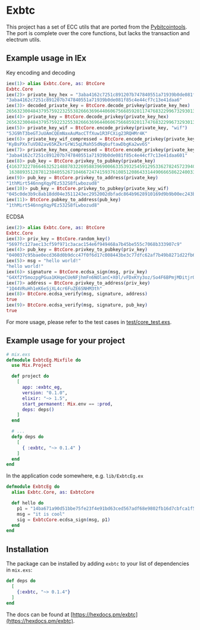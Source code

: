 # Exbtc

This project has a set of ECC utils that are ported from the [Pybitcointools](https://github.com/vbuterin/pybitcointools). The port is complete over the core functions, but lacks the transaction and electrum utils.

## Example usage in IEx

Key encoding and decoding

```elixir
iex(1)> alias Exbtc.Core, as: BtcCore
Exbtc.Core
iex(2)> private_key_hex = "3aba4162c7251c891207b747840551a71939b0de081f85c4e44cf7c13e41daa6"
"3aba4162c7251c891207b747840551a71939b0de081f85c4e44cf7c13e41daa6"
iex(3)> decoded_private_key = BtcCore.decode_privkey(private_key_hex)
26563230048437957592232553826663696440606756685920117476832299673293013768870
iex(4)> private_key = BtcCore.decode_privkey(private_key_hex)
26563230048437957592232553826663696440606756685920117476832299673293013768870
iex(5)> private_key_wif = BtcCore.encode_privkey(private_key, "wif")
"5JG9hT3beGTJuUAmCQEmNaxAuMacCTfXuw1R3FCXig23RQHMr4K"
iex(6)> private_key_wif_compressed = BtcCore.encode_privkey(private_key, "wif_compressed")
"KyBsPXxTuVD82av65KZkrGrWi5qLMah5SdNq6uftawDbgKa2wv6S"
iex(7)> private_key_hex_compressed = BtcCore.encode_privkey(private_key, "hex_compressed")
"3aba4162c7251c891207b747840551a71939b0de081f85c4e44cf7c13e41daa601"
iex(8)> pub_key = BtcCore.privkey_to_pubkey(private_key)
{41637322786646325214887832269588396900663353932545912953362782457239403430124,
 16388935128781238405526710466724741593761085120864331449066658622400339362166}
iex(9)> pub_key = BtcCore.privkey_to_address(private_key)
"1thMirt546nngXqyPEz532S8fLwbozud8"
iex(10)> pub_key = BtcCore.privkey_to_pubkey(private_key_wif)
"045c0de3b9c8ab18dd04e3511243ec2952002dbfadc864b9628910169d9b9b00ec243bcefdd4347074d44bd7356d6a53c495737dd96295e2a9374bf5f02ebfc176"
iex(11)> BtcCore.pubkey_to_address(pub_key)
"1thMirt546nngXqyPEz532S8fLwbozud8"
```

ECDSA

```elixir
iex(2)> alias Exbtc.Core, as: BtcCore
Exbtc.Core
iex(3)> priv_key = BtcCore.random_key()
"5697fc127aec13cf59f971c3acac154e6f949468a7b45be555c7068b333907c9"
iex(4)> pub_key = BtcCore.privkey_to_pubkey(priv_key)
"040037c95bae0ecd368d0b9dcc47f0f6d17c008443be3c77dfc62af7b49b8271d22fb6d302519c550cffd69e5922f7408ae00d3cc0051021efaa8c814a596c6315"
iex(5)> msg = "hello world!"
"hello world!"
iex(6)> signature = BtcCore.ecdsa_sign(msg, priv_key)
"G4Xf2Y5mozpgPGua1KHqeCUeNFjhmFn6NOlanC+X0l/vFDxKYy3oz/So4F6BPmjMDitjrOAKt3dtlEJa5G9+Kbo="
iex(7)> address = BtcCore.privkey_to_address(priv_key)
"1Q44VRuHh1eK6eSjXL4cr6FuZE6SNHM3th"
iex(8)> BtcCore.ecdsa_verify(msg, signature, address)
true
iex(9)> BtcCore.ecdsa_verify(msg, signature, pub_key)
true
```

For more usage, please refer to the test cases in [test/core_test.exs](https://github.com/lonex/exbtc/blob/master/test/core_test.exs).

## Example usage for your project

```elixir
# mix.exs
defmodule ExbtcEg.Mixfile do
  use Mix.Project

  def project do
    [
      app: :exbtc_eg,
      version: "0.1.0",
      elixir: "~> 1.5",
      start_permanent: Mix.env == :prod,
      deps: deps()
    ]
  end

  # ...
  defp deps do
    [
      { :exbtc, "~> 0.1.4" }
    ]
  end
end
```

In the application code somewhere, e.g. `lib/ExbtcEg.ex`

```elixir
defmodule ExbtcEg do
  alias Exbtc.Core, as: ExbtcCore

  def hello do
    p1 = "14ba671a90d51bbe75fe23f4e91bd63ced567adf68e9802fb16d7cbfca1f5f05"
    msg = "it is cool"
    sig = ExbtcCore.ecdsa_sign(msg, p1)
  end
end
```

## Installation

The package can be installed by adding `exbtc` to your list of dependencies in `mix.exs`:

```elixir
def deps do
  [
    {:exbtc, "~> 0.1.4"}
  ]
end
```

The docs can be found at [https://hexdocs.pm/exbtc](https://hexdocs.pm/exbtc).

